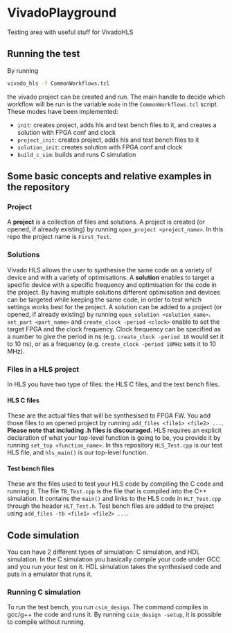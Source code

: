 # VivadoPlayground
Testing area with useful stuff for VivadoHLS

## Running the test
By running
```bash
vivado_hls -f CommonWorkflows.tcl
```
the vivado project can be created and run.
The main handle to decide which workflow will be run is the variable ```mode``` in the ```CommonWorkflows.tcl``` script.
These modes have been implemented:
 * ```init```: creates project, adds hls and test bench files to it, and creates a solution with FPGA conf and clock
 * ```project_init```: creates project, adds hls and test bench files to it
 * ```solution_init```: creates solution with FPGA conf and clock
 * ```build_c_sim```: builds and runs C simulation
 
## Some basic concepts and relative examples in the repository

### Project
A **project** is a collection of files and solutions.
A project is created (or opened, if already existing) by running ```open_project <project_name>```.
In this repo the project name is ```First_Test```.

### Solutions
Vivado HLS allows the user to synthesise the same code on a variety of device and with a variety of optimisations. A **solution** enables to target a specific device with a specific frequency and optimisation for the code in the project. By having multiple solutions different optimisation and devices can be targeted while keeping the same code, in order to test which settings works best for the project.
A solution can be added to a project (or opened, if already existing) by running ```open_solution <solution_name>```.
```set_part <part_name>``` and ```create_clock -period <clock>``` enable to set the target FPGA and the clock frequency. Clock frequency can be specified as a number to give the period in ns (e.g. ```create_clock -period 10``` would set it to 10 ns), or as a frequency (e.g. ```create_clock -period 10MHz``` sets it to 10 MHz).

### Files in a HLS project
In HLS you have two type of files: the HLS C files, and the test bench files.

#### HLS C files
These are the actual files that will be synthesised to FPGA FW.
You add those files to an opened project by running ```add_files <file1> <file2> ...```. 
**Please note that including .h files is discouraged.**
HLS requires an explicit declaration of what your top-level function is going to be, you provide it by running ```set_top <function_name>```.
In this repository ```HLS_Test.cpp``` is our test HLS file, and ```hls_main()``` is our top-level function.

#### Test bench files
These are the files used to test your HLS code by compiling the C code and running it. 
The file ```TB_Test.cpp``` is the file that is compiled into the C++ simulation. It contains the ```main()``` and links to the HLS code in ```HLT_Test.cpp``` through the header ```HLT_Test.h```.
Test bench files are added to the project using ```add_files -tb <file1> <file2> ...```.

## Code simulation
You can have 2 different types of simulation: C simulation, and HDL simulation.
In the C simulation you basically compile your code under GCC and you run your test on it.
HDL simulation takes the synthesised code and puts in a emulator that runs it.
### Running C simulation
To run the test bench, you run ```csim_design```. The command compiles in gcc/g++ the code and runs it. 
By running ```csim_design -setup```, it is possible to compile without running.
